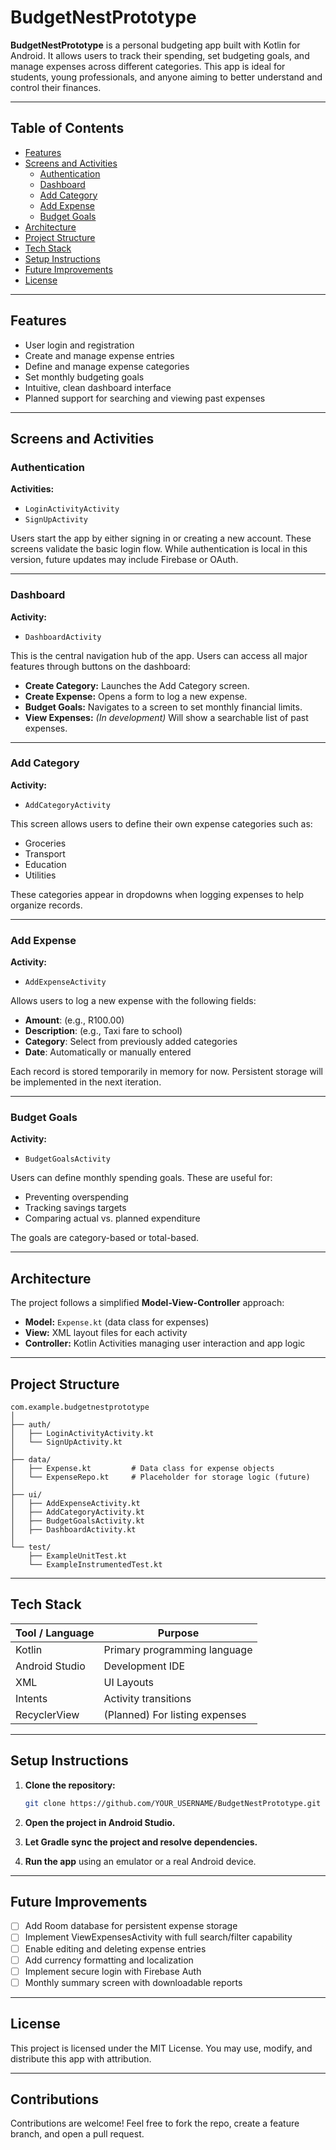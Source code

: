 ﻿
#  BudgetNestPrototype

**BudgetNestPrototype** is a personal budgeting app built with Kotlin for Android. It allows users to track their spending, set budgeting goals, and manage expenses across different categories. This app is ideal for students, young professionals, and anyone aiming to better understand and control their finances.

---

##  Table of Contents

- [Features](#features)
- [Screens and Activities](#screens-and-activities)
  - [Authentication](#authentication)
  - [Dashboard](#dashboard)
  - [Add Category](#add-category)
  - [Add Expense](#add-expense)
  - [Budget Goals](#budget-goals)
- [Architecture](#architecture)
- [Project Structure](#project-structure)
- [Tech Stack](#tech-stack)
- [Setup Instructions](#setup-instructions)
- [Future Improvements](#future-improvements)
- [License](#license)

---

##  Features

-  User login and registration
-  Create and manage expense entries
-  Define and manage expense categories
-  Set monthly budgeting goals
-  Intuitive, clean dashboard interface
-  Planned support for searching and viewing past expenses

---

##  Screens and Activities

###  Authentication

**Activities:**
- `LoginActivityActivity`
- `SignUpActivity`

Users start the app by either signing in or creating a new account. These screens validate the basic login flow. While authentication is local in this version, future updates may include Firebase or OAuth.

---

###  Dashboard

**Activity:**
- `DashboardActivity`

This is the central navigation hub of the app. Users can access all major features through buttons on the dashboard:

- **Create Category:** Launches the Add Category screen.
- **Create Expense:** Opens a form to log a new expense.
- **Budget Goals:** Navigates to a screen to set monthly financial limits.
- **View Expenses:** *(In development)* Will show a searchable list of past expenses.

---

###  Add Category

**Activity:**
- `AddCategoryActivity`

This screen allows users to define their own expense categories such as:

- Groceries
- Transport
- Education
- Utilities

These categories appear in dropdowns when logging expenses to help organize records.

---

###  Add Expense

**Activity:**
- `AddExpenseActivity`

Allows users to log a new expense with the following fields:

- **Amount**: (e.g., R100.00)
- **Description**: (e.g., Taxi fare to school)
- **Category**: Select from previously added categories
- **Date**: Automatically or manually entered

Each record is stored temporarily in memory for now. Persistent storage will be implemented in the next iteration.

---

###  Budget Goals

**Activity:**
- `BudgetGoalsActivity`

Users can define monthly spending goals. These are useful for:

- Preventing overspending
- Tracking savings targets
- Comparing actual vs. planned expenditure

The goals are category-based or total-based.

---

##  Architecture

The project follows a simplified **Model-View-Controller** approach:

- **Model:** `Expense.kt` (data class for expenses)
- **View:** XML layout files for each activity
- **Controller:** Kotlin Activities managing user interaction and app logic

---

##  Project Structure

```
com.example.budgetnestprototype
│
├── auth/
│   ├── LoginActivityActivity.kt
│   └── SignUpActivity.kt
│
├── data/
│   ├── Expense.kt         # Data class for expense objects
│   └── ExpenseRepo.kt     # Placeholder for storage logic (future)
│
├── ui/
│   ├── AddExpenseActivity.kt
│   ├── AddCategoryActivity.kt
│   ├── BudgetGoalsActivity.kt
│   ├── DashboardActivity.kt
│
└── test/
    ├── ExampleUnitTest.kt
    └── ExampleInstrumentedTest.kt
```

---

##  Tech Stack

| Tool / Language | Purpose                         |
|-----------------|---------------------------------|
| Kotlin          | Primary programming language    |
| Android Studio  | Development IDE                 |
| XML             | UI Layouts                      |
| Intents         | Activity transitions            |
| RecyclerView    | (Planned) For listing expenses  |

---

##  Setup Instructions

1. **Clone the repository:**

   ```bash
   git clone https://github.com/YOUR_USERNAME/BudgetNestPrototype.git
   ```

2. **Open the project in Android Studio.**

3. **Let Gradle sync the project and resolve dependencies.**

4. **Run the app** using an emulator or a real Android device.

---

##  Future Improvements

- [ ] Add Room database for persistent expense storage
- [ ] Implement ViewExpensesActivity with full search/filter capability
- [ ] Enable editing and deleting expense entries
- [ ] Add currency formatting and localization
- [ ] Implement secure login with Firebase Auth
- [ ] Monthly summary screen with downloadable reports

---

##  License

This project is licensed under the MIT License. You may use, modify, and distribute this app with attribution.

---

##  Contributions

Contributions are welcome! Feel free to fork the repo, create a feature branch, and open a pull request.

